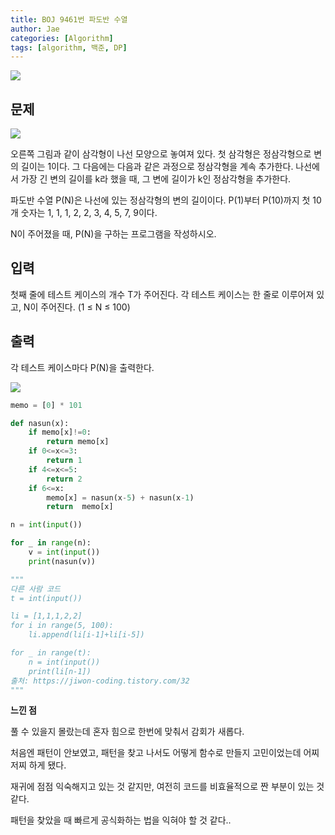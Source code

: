 ```yaml
---
title: BOJ 9461번 파도반 수열
author: Jae
categories: [Algorithm]
tags: [algorithm, 백준, DP]
---
```


![](https://images.velog.io/images/a87380/post/f4cf9c29-47ea-4196-8db7-22bb151b2703/image.png)

## 문제

![](https://images.velog.io/images/a87380/post/1f504308-741f-4b24-9546-8c6aadb96f2d/image.png)

오른쪽 그림과 같이 삼각형이 나선 모양으로 놓여져 있다. 첫 삼각형은 정삼각형으로 변의 길이는 1이다. 그 다음에는 다음과 같은 과정으로 정삼각형을 계속 추가한다. 나선에서 가장 긴 변의 길이를 k라 했을 때, 그 변에 길이가 k인 정삼각형을 추가한다.

파도반 수열 P(N)은 나선에 있는 정삼각형의 변의 길이이다. P(1)부터 P(10)까지 첫 10개 숫자는 1, 1, 1, 2, 2, 3, 4, 5, 7, 9이다.

N이 주어졌을 때, P(N)을 구하는 프로그램을 작성하시오.

## 입력

첫째 줄에 테스트 케이스의 개수 T가 주어진다. 각 테스트 케이스는 한 줄로 이루어져 있고, N이 주어진다. (1 ≤ N ≤ 100)

## 출력

각 테스트 케이스마다 P(N)을 출력한다.

![](https://images.velog.io/images/a87380/post/0ae11469-d5f4-43bf-89a5-71ef551f4e3d/image.png)

```python
memo = [0] * 101

def nasun(x):
    if memo[x]!=0:
        return memo[x]
    if 0<=x<=3:
        return 1
    if 4<=x<=5:
        return 2
    if 6<=x:
        memo[x] = nasun(x-5) + nasun(x-1)
        return  memo[x]

n = int(input())

for _ in range(n):
    v = int(input())
    print(nasun(v))

"""
다른 사람 코드
t = int(input())

li = [1,1,1,2,2]
for i in range(5, 100):
    li.append(li[i-1]+li[i-5])

for _ in range(t):
    n = int(input())
    print(li[n-1])
출처: https://jiwon-coding.tistory.com/32
"""
```

**느낀 점**

풀 수 있을지 몰랐는데 혼자 힘으로 한번에 맞춰서 감회가 새롭다.

처음엔 패턴이 안보였고, 패턴을 찾고 나서도 어떻게 함수로 만들지 고민이었는데 어찌저찌 하게 됐다.

재귀에 점점 익숙해지고 있는 것 같지만, 여전히 코드를 비효율적으로 짠 부분이 있는 것 같다.

패턴을 찾았을 때 빠르게 공식화하는 법을 익혀야 할 것 같다..
